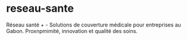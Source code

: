 # reseau-sante
Réseau santé + - Solutions de couverture médicale pour entreprises au Gabon. Proxnpmimité, innovation et qualité des soins.
